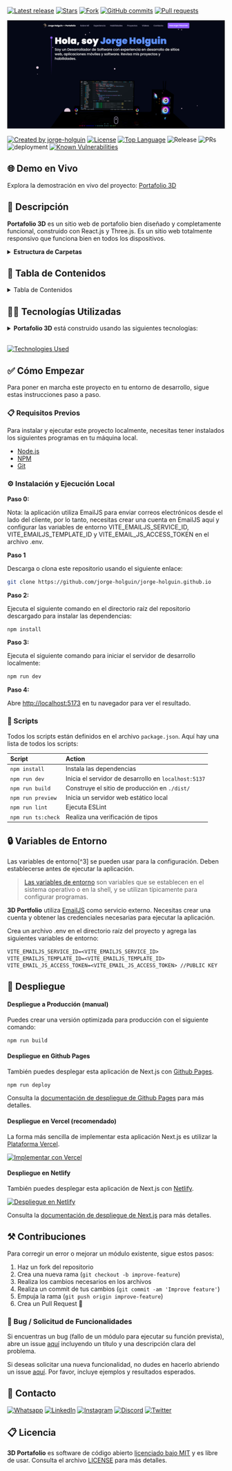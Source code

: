 <!-- GitHub badges -->

[![Latest release](https://img.shields.io/github/v/release/jorge-holguin/jorge-holguin.github.io?label=Última%20versión&style=social)](https://github.com/jorge-holguin/jorge-holguin.github.io/releases/tag/V1.0)
[![Stars](https://img.shields.io/github/stars/jorge-holguin/jorge-holguin.github.io?style=social)](https://github.com/jorge-holguin/jorge-holguin.github.io/stargazers)
[![Fork](https://img.shields.io/github/forks/jorge-holguin/jorge-holguin.github.io?style=social)](https://github.com/jorge-holguin/jorge-holguin.github.io/forks)
[![GitHub commits](https://img.shields.io/github/commit-activity/t/jorge-holguin/jorge-holguin.github.io?style=social&logo=github)](https://github.com/jorge-holguin/jorge-holguin.github.io/commits)
[![Pull requests](https://img.shields.io/github/issues-pr/jorge-holguin/jorge-holguin.github.io?style=social&logo=github)](https://github.com/jorge-holguin/jorge-holguin.github.io/pulls)

![demo](.github/README_ASSETS/3d-portfolio.png)

[![Created by jorge-holguin](https://img.shields.io/badge/Created%20by-jorge--holguin-556bf2?style=for-the-badge&logo=github&logoColor=white&labelColor=101827)](https://github.com/jorge-holguin)
[![License](https://img.shields.io/github/license/jorge-holguin/jorge-holguin.github.io?color=dddddd&labelColor=000000)](https://github.com/jorge-holguin/jorge-holguin.github.io/blob/main/LICENSE)
[![Top Language](https://img.shields.io/github/languages/top/jorge-holguin/jorge-holguin.github.io?logo=github&logoColor=%23007ACC&label=TypeScript)](https://www.typescriptlang.org/)
![Release](https://img.shields.io/github/release/jorge-holguin/jorge-holguin.github.io.svg)
![PRs](https://img.shields.io/badge/PRs-bienvenidos-ff69b4.svg?style=shields)
![deployment](https://img.shields.io/github/deployments/jorge-holguin/jorge-holguin.github.io/Production?logo=github&label=Sitio%20Web)
[![Known Vulnerabilities](https://snyk.io/test/github/jorge-holguin/jorge-holguin.github.io/badge.svg)](https://snyk.io/test/github/jorge-holguin/jorge-holguin.github.io)

## 🌐 Demo en Vivo

Explora la demostración en vivo del proyecto:
[Portafolio 3D](https://jorge-holguin.github.io/)

## 📝 Descripción

**Portafolio 3D** es un sitio web de portafolio bien diseñado y completamente funcional, construido con React.js y Three.js. Es un sitio web totalmente responsivo que funciona bien en todos los dispositivos.

<details><summary><b>Estructura de Carpetas</b></summary>

```bash
3d-portfolio/
├── src/
├   ├── App.tsx
├   ├── globals.css
├   ├── main.tsx
├   ├── vite.env.d.ts
├   ├── components/
├   ├   ├── atoms/
├   ├   ├   └── Header.tsx
├   ├   ├── canvas/
├   ├   ├   ├── Ball.tsx
├   ├   ├   ├── Computers.tsx
├   ├   ├   ├── Earth.tsx
├   ├   ├   ├── Stars.tsx
├   ├   ├   └── index.ts
├   ├   ├── layout/
├   ├   ├   ├── Loader.tsx
├   ├   ├   └── Navbar.tsx
├   ├   ├── sections/
├   ├   ├   ├── About.tsx
├   ├   ├   ├── Contact.tsx
├   ├   ├   ├── Experience.tsx
├   ├   ├   ├── Footer.tsx
├   ├   ├   ├── Hero.tsx
├   ├   ├   ├── Tech.tsx
├   ├   ├   ├── Works.tsx
├   ├   ├   └── page.tsx
├   ├   └── index.ts
├   ├── constants/
├   ├   ├── config.ts
├   ├   ├── styles.ts
├   ├   └── index.ts
├   ├── hoc/
├   ├   ├── SectionWrapper.tsx
├   ├   └── index.ts
├   ├── utils/
├   ├   └── motion.ts
├   ├── types/
├   ├   └── index.d.ts
├   └── assets/
├       ├── company/
├       ├   └── [[...]].{svg,png}
├       ├── tech/
├       ├   └── [[...]].{svg,png}
├       ├── [[...]].{svg,png}
├       └── index.ts
├── public/
├   ├── desktop_pc
├   ├   ├── textures/[[...]].png
├   ├   ├── license.txt
├   ├   ├── scene.bin
├   ├   └── scene.gltf
├   ├── planet
├   ├   ├── textures/[[...]].png
├   ├   ├── license.txt
├   ├   ├── scene.bin
├   ├   └── scene.gltf
├   ├── logo.png
├   └── logo.svg
├── .env
├── .eslintignore
├── .eslintrc.cjs
├── .gitignore
├── .prettierignore
├── .prettierrc.cjs
├── index.html
├── LICENSE
├── README.md
├── package.json
├── postcss.config.cjs
├── tailwind.config.cjs
├── tsconfig.json
├── tsconfig.node.json
└── vite.config.js
```

</details>

## 📖 Tabla de Contenidos

<details><summary>Tabla de Contenidos</summary>

- [🌐 Demo en Vivo](#-demo-en-vivo)
- [📝 Descripción](#-descripción)
- [📖 Tabla de Contenidos](#-tabla-de-contenidos)
- [👨‍💻 Tecnologías Utilizadas](#-tecnologías-utilizadas)
- [✅ Cómo Empezar](#-cómo-empezar)
  - [📋 Requisitos Previos](#-requisitos-previos)
  - [⚙️ Instalación y Ejecución Local](#️-instalación-y-ejecución-local)
  - [📄 Scripts](#-scripts)
- [🔒 Variables de Entorno](#-variables-de-entorno)
- [🚀 Despliegue](#-despliegue)
    - [Despliegue a Producción (manual)](#despliegue-a-producción-manual)
    - [Despliegue en Github Pages](#despliegue-en-github-pages)
    - [Despliegue en Vercel (recomendado)](#despliegue-en-vercel-recomendado)
    - [Despliegue en Netlify](#despliegue-en-netlify)
- [⚒️ Contribuciones](#️-contribuciones)
  - [🐞 Bug / Solicitud de Funcionalidades](#-bug--solicitud-de-funcionalidades)
- [📱 Contacto](#-contacto)
- [📋 Licencia](#-licencia)

</details>

## 👨‍💻 Tecnologías Utilizadas

<details><summary><b>Portafolio 3D</b> está construido usando las siguientes tecnologías:</summary>

- [TypeScript](https://www.typescriptlang.org/): TypeScript es un superconjunto tipado de JavaScript que se compila a JavaScript plano.
- [Vite](https://vitejs.dev/): Vite es una herramienta de construcción que tiene como objetivo proporcionar una experiencia de desarrollo más rápida y ligera para proyectos web modernos.
- [React.js](https://reactjs.org/): React es una biblioteca de JavaScript de front-end gratuita y de código abierto para construir interfaces de usuario o componentes de UI.
- [Three.js](https://threejs.org/): Three.js es una biblioteca de JavaScript multiplataforma y una interfaz de programación de aplicaciones utilizada para crear y mostrar gráficos 3D animados en un navegador web usando WebGL.
- [Framer Motion](https://www.framer.com/motion/): Framer Motion es una biblioteca de animación lista para producción para React.
- [Tailwind CSS](https://tailwindcss.com/): Tailwind CSS es un framework de CSS basado en utilidades para construir rápidamente interfaces de usuario personalizadas.
- [ESLint](https://eslint.org/): ESLint es una herramienta de análisis de código estático para identificar patrones problemáticos encontrados en el código JavaScript.
- [Prettier](https://prettier.io/): Prettier es un formateador de código opinado.
</details>
<br/>

[![Technologies Used](https://skillicons.dev/icons?i=ts,vite,react,threejs,tailwind)](https://skillicons.dev)

## ✅ Cómo Empezar

Para poner en marcha este proyecto en tu entorno de desarrollo, sigue estas instrucciones paso a paso.

### 📋 Requisitos Previos

Para instalar y ejecutar este proyecto localmente, necesitas tener instalados los siguientes programas en tu máquina local.

- [Node.js](https://nodejs.org/en/)
- [NPM](https://www.npmjs.com/get-npm)
- [Git](https://git-scm.com/downloads)

### ⚙️ Instalación y Ejecución Local

**Paso 0:**

Nota: la aplicación utiliza EmailJS para enviar correos electrónicos desde el lado del cliente, por lo tanto, necesitas crear una cuenta en EmailJS aquí y configurar las variables de entorno VITE_EMAILJS_SERVICE_ID, VITE_EMAILJS_TEMPLATE_ID y VITE_EMAIL_JS_ACCESS_TOKEN en el archivo .env.

**Paso 1**

Descarga o clona este repositorio usando el siguiente enlace:

```bash
git clone https://github.com/jorge-holguin/jorge-holguin.github.io
```

**Paso 2:**

Ejecuta el siguiente comando en el directorio raíz del repositorio descargado para instalar las dependencias:

```bash
npm install
```

**Paso 3:**

Ejecuta el siguiente comando para iniciar el servidor de desarrollo localmente:

```bash
npm run dev
```

**Paso 4:**

Abre [http://localhost:5173](http://localhost:5173) en tu navegador para ver el resultado.

### 📄 Scripts

Todos los scripts están definidos en el archivo `package.json`. Aquí hay una lista de todos los scripts:

| Script             | Action                                      |
| :----------------- | :------------------------------------------ |
| `npm install`      | Instala las dependencias                    |
| `npm run dev`      | Inicia el servidor de desarrollo en `localhost:5137` |
| `npm run build`    | Construye el sitio de producción en `./dist/`|
| `npm run preview`  | Inicia un servidor web estático local        |
| `npm run lint`     | Ejecuta ESLint                               |
| `npm run ts:check` | Realiza una verificación de tipos            |

## 🔒 Variables de Entorno

Las variables de entorno[^3] se pueden usar para la configuración. Deben establecerse antes de ejecutar la aplicación.

> [Las variables de entorno](https://en.wikipedia.org/wiki/Environment_variable) son variables que se establecen en el sistema operativo o en la shell, y se utilizan típicamente para configurar programas.

**3D Portfolio** utiliza [EmailJS](https://www.emailjs.com/) como servicio externo. Necesitas crear una cuenta y obtener las credenciales necesarias para ejecutar la aplicación.

Crea un archivo .env en el directorio raíz del proyecto y agrega las siguientes variables de entorno:

```env
VITE_EMAILJS_SERVICE_ID=<VITE_EMAILJS_SERVICE_ID>
VITE_EMAILJS_TEMPLATE_ID=<VITE_EMAILJS_TEMPLATE_ID>
VITE_EMAIL_JS_ACCESS_TOKEN=<VITE_EMAIL_JS_ACCESS_TOKEN> //PUBLIC KEY
```

## 🚀 Despliegue

#### Despliegue a Producción (manual)

Puedes crear una versión optimizada para producción con el siguiente comando:

```bash
npm run build
```

#### Despliegue en Github Pages

También puedes desplegar esta aplicación de Next.js con [Github Pages](https://pages.github.com/).

```bash
npm run deploy
```

Consulta la [documentación de despliegue de Github Pages](https://docs.github.com/es/pages/quickstart) para más detalles.

#### Despliegue en Vercel (recomendado)

La forma más sencilla de implementar esta aplicación Next.js es utilizar la
[Plataforma Vercel](https://vercel.com/new?utm_medium=default-template&filter=next.js&utm_source=create-next-app&utm_campaign=create-next-app-readme).

[![Implementar con Vercel](https://vercel.com/button)](https://vercel.com/new/clone?repository-url=https%3A%2F%2Fgithub.com%2Fladunjexa%2Freactjs18-3d-portfolio)

#### Despliegue en Netlify

También puedes desplegar esta aplicación de Next.js con [Netlify](https://www.netlify.com/).

[![Despliegue en Netlify](https://www.netlify.com/img/deploy/button.svg)](https://app.netlify.com/start/deploy?repository=https://github.com/ladunjexa/reactjs18-3d-portfolio)

Consulta la [documentación de despliegue de Next.js](https://nextjs.org/docs/deployment) para más detalles.

## ⚒️ Contribuciones

Para corregir un error o mejorar un módulo existente, sigue estos pasos:

1. Haz un fork del repositorio
2. Crea una nueva rama (`git checkout -b improve-feature`)
3. Realiza los cambios necesarios en los archivos
4. Realiza un commit de tus cambios (`git commit -am 'Improve feature'`)
5. Empuja la rama (`git push origin improve-feature`)
6. Crea un Pull Request 🎉

### 🐞 Bug / Solicitud de Funcionalidades

Si encuentras un bug (fallo de un módulo para ejecutar su función prevista), abre un issue
[aquí](https://github.com/jorge-holguin/jorge-holguin.github.io/issues/new) incluyendo un título y una descripción clara del problema.

Si deseas solicitar una nueva funcionalidad, no dudes en hacerlo abriendo un issue
[aquí](https://github.com/jorge-holguin/jorge-holguin.github.io/issues/new). Por favor, incluye ejemplos y resultados esperados.

## 📱 Contacto

[![Whatsapp](https://img.shields.io/badge/Whatsapp-@vidadigital-2CA5E0?style=social&logo=whatsapp&logoColor=00bb2d)](https://wa.link/vrfkzc)
[![LinkedIn](https://img.shields.io/badge/LinkedIn-vidadigital-blue?style=flat&logo=linkedin&logoColor=b0c0c0&labelColor=363D44)](https://www.linkedin.com/in/jorgeholguinc/)
[![Instagram](https://img.shields.io/badge/Instagram-vidadigital-grey?style=flat&logo=instagram&logoColor=b0c0c0&labelColor=8134af)](https://www.instagram.com/vidadigitalai/)
[![Discord](https://img.shields.io/badge/Discord-vidadigital-7289da?style=flat&logo=discord&logoColor=b0c0c0&labelColor=2c2f33)](https://discord.com/invite/M9WDc7xX)
[![Twitter](https://img.shields.io/twitter/follow/vidadigital.svg?style=social)](https://twitter.com/VidaDigitalIA)

## 📋 Licencia

**3D Portafolio** es software de código abierto
[licenciado bajo MIT](https://opensource.org/license/mit/) y es libre de usar. Consulta el archivo 
[LICENSE](https://github.com/ladunjexa/reactjs18-3d-portfolio/blob/main/LICENSE) para más detalles.
